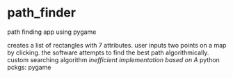# path_finder
path finding app using pygame

creates a list of rectangles with 7 attributes.
user inputs two points on a map by clicking.
the software attempts to find the best path algorithmically.
custom searching algorithm *inefficient implementation based on A*
python pckgs:
pygame

 
